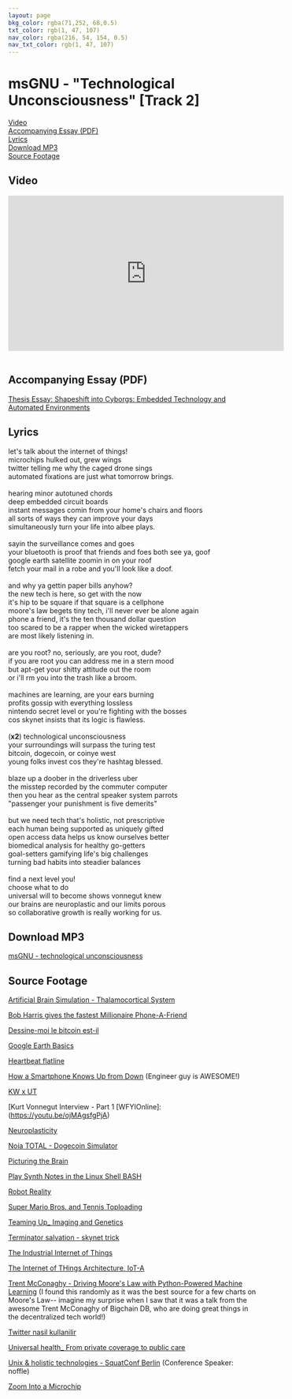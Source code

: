 ```yaml
---
layout: page
bkg_color: rgba(71,252, 68,0.5)
txt_color: rgb(1, 47, 107)
nav_color: rgba(216, 54, 154, 0.5)
nav_txt_color: rgb(1, 47, 107)
---
```


# msGNU - "Technological Unconsciousness" [Track 2]

[Video](#video)<br>
[Accompanying Essay (PDF)](#pdf)<br>
[Lyrics](#lyrics)<br>
[Download MP3](#mp3)<br>
[Source Footage](#foot)

<h2 id='video'> Video </h2>

<div class="embed-responsive embed-responsive-16by9">
  <iframe width="560" height="315" src="https://www.youtube.com/embed/wIhyuJMQj-M" frameborder="0" allowfullscreen></iframe>
</div>

<br>

<h2 id='pdf'> Accompanying Essay (PDF) </h2>

[Thesis Essay: Shapeshift into Cyborgs: Embedded Technology and Automated Environments](/pdfs/chelsea_palmer_SIC_essay2.pdf)

<h2 id='lyrics'> Lyrics </h2>

let's talk about the internet of things!<br>
microchips hulked out, grew wings<br>
twitter telling me why the caged drone sings<br>
automated fixations are just what tomorrow brings.<br>
<br>
hearing minor autotuned chords<br>
deep embedded circuit boards<br>
instant messages comin from your home's chairs and floors<br>
all sorts of ways they can improve your days<br>
simultaneously turn your life into albee plays.<br>
<br>
sayin the surveillance comes and goes<br>
your bluetooth is proof that friends and foes both see ya, goof<br>
google earth satellite zoomin in on your roof<br>
fetch your mail in a robe and you'll look like a doof.<br>
<br>
and why ya gettin paper bills anyhow?<br>
the new tech is here, so get with the now<br>
it's hip to be square if that square is a cellphone<br>
moore's law begets tiny tech, i'll never ever be alone again<br>
phone a friend, it's the ten thousand dollar question<br>
too scared to be a rapper when the wicked wiretappers<br>
are most likely listening in.<br>
<br>
are you root? no, seriously, are you root, dude?<br>
if you are root you can address me in a stern mood<br>
but apt-get your shitty attitude out the room<br>
or i'll rm you into the trash like a broom.<br>
<br>
machines are learning, are your ears burning<br>
profits gossip with everything lossless<br>
nintendo secret level or you're fighting with the bosses<br>
cos skynet insists that its logic is flawless.<br>
<br>
(**x2**) technological unconsciousness<br>
your surroundings will surpass the turing test<br>
bitcoin, dogecoin, or coinye west<br>
young folks invest cos they're hashtag blessed.<br>
<br>
blaze up a doober in the driverless uber<br>
the misstep recorded by the commuter computer<br>
then you hear as the central speaker system parrots<br>
"passenger your punishment is five demerits"<br>
<br>
but we need tech that's holistic, not prescriptive<br>
each human being supported as uniquely gifted<br>
open access data helps us know ourselves better<br>
biomedical analysis for healthy go-getters<br>
goal-setters gamifying life's big challenges<br>
turning bad habits into steadier balances<br>
<br>
find a next level you!<br>
choose what to do<br>
universal will to become shows vonnegut knew<br>
our brains are neuroplastic and our limits porous<br>
so collaborative growth is really working for us.

<h2 id='mp3'> Download MP3 </h2>

[msGNU - technological unconsciousness](/mp3s/msGNU-IOT.mp3)


## Source Footage


[Artificial Brain Simulation - Thalamocortical System](https://youtu.be/u28ijlP6L6M)

[Bob Harris gives the fastest Millionaire Phone-A-Friend](https://youtu.be/7oKuLUjKXp0)

[Dessine-moi le bitcoin est-il](https://youtu.be/rOYJfRQNibQ)

[Google Earth Basics](https://youtu.be/aEspdspPR7c)

[Heartbeat flatline](https://youtu.be/tpi5RoNmvTU)

[How a Smartphone Knows Up from Down](https://youtu.be/KZVgKu6v808)
(Engineer guy is AWESOME!)

[KW x UT](https://youtu.be/hxDhucdYW28)

[Kurt Vonnegut Interview - Part 1 [WFYIOnline]: (https://youtu.be/ojMAgsfgPjA)

[Neuroplasticity](https://youtu.be/5hI6OhtBPmc)

[Noia TOTAL - Dogecoin Simulator](https://youtu.be/lQjN4PCf2Yg)

[Picturing the Brain](https://youtu.be/qkYEfWazIfc)

[Play Synth Notes in the Linux Shell BASH](https://youtu.be/C1AD17oOVnQ)

[Robot Reality](https://youtu.be/9TEjRhw6KGQ)

[Super Mario Bros. and Tennis Toploading](https://youtu.be/wyiBuX9y16k)

[Teaming Up_ Imaging and Genetics](https://youtu.be/XsapnUYbGHM)

[Terminator salvation - skynet trick](https://youtu.be/YWPIwTNCnfA)

[The Industrial Internet of Things](https://youtu.be/8NGzrtK7eV0)

[The Internet of THings Architecture, IoT-A](https://youtu.be/nEVatZruJ7k)

[Trent McConaghy - Driving Moore's Law with Python-Powered Machine Learning](https://youtu.be/Jm-eBD9xR3w)
(I found this randomly as it was the best source for a few charts on Moore's Law-- imagine my surprise when I saw that it was a talk from the awesome Trent McConaghy of Bigchain DB, who are doing great things in the decentralized tech world!)

[Twitter nasil kullanilir](https://youtu.be/0F5gzJFdWas)

[Universal health_ From private coverage to public care](https://youtu.be/YzNS5jd-LTY)

[Unix & holistic technologies - SquatConf Berlin](https://youtu.be/TMfTKH7fIkU)
(Conference Speaker: noffle)

[Zoom Into a Microchip](https://youtu.be/Fxv3JoS1uY8)
